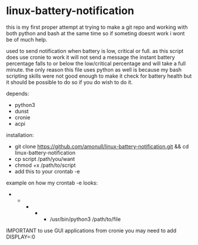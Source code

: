 # linux-battery-notification

this is my first proper attempt at trying to make a git repo and working with both python and bash at the same time so if someting doesnt work i wont be of much help.

used to send notification when battery is low, critical or full. as this script does use cronie to work it will not send a message the instant battery percentage falls to or below the low/critical percentage and will take a full minute.
the only reason this file uses python as well is because my bash scripting skills were not good enough to make it check for battery health but it should be possible to do so if you do wish to do it.

depends:
- python3
- dunst
- cronie
- acpi

installation:
- git clone https://github.com/amonull/linux-battery-notification.git && cd linux-battery-notification
- cp script /path/you/want
- chmod +x /path/to/script
- add this to your crontab -e 

example on how my crontab -e looks:
* * * * * /usr/bin/python3 /path/to/file

IMPORTANT
to use GUI applications from cronie you may need to add
DISPLAY=:0
